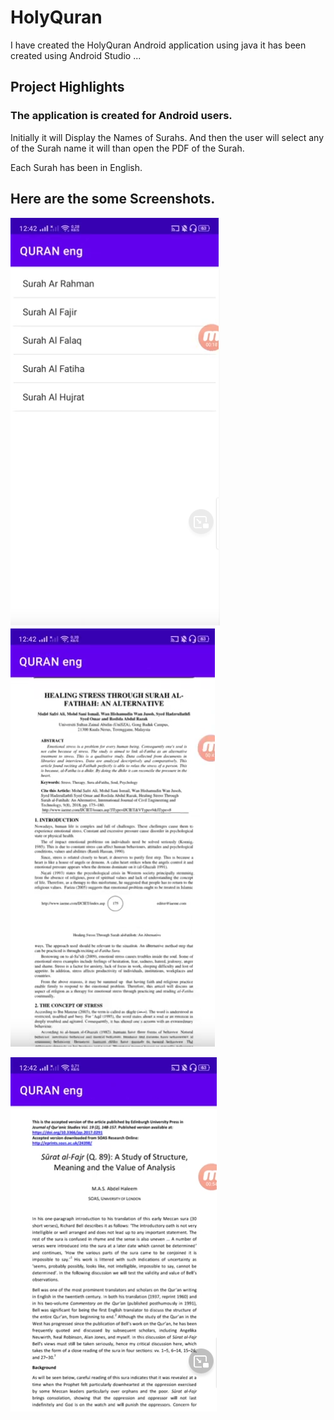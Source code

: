 # HolyQuran
I have created the HolyQuran Android application using java it has been created using Android Studio ...


## Project Highlights

### The application is created for Android users.

Initially it will Display the Names of  Surahs. And then the user will select any of the Surah name it will than open the PDF of the Surah.

Each Surah has been in English. 

## Here are the some Screenshots.


![Quran1](https://github.com/kashiiitech/Android_app/blob/725cbef2b41baa06d3559fd1dce5e1e8b8accc2f/Outputs/quran1.png)
![Quran2](https://github.com/kashiiitech/Android_app/blob/725cbef2b41baa06d3559fd1dce5e1e8b8accc2f/Outputs/quran2.png)

![Quran3](https://github.com/kashiiitech/Android_app/blob/725cbef2b41baa06d3559fd1dce5e1e8b8accc2f/Outputs/quran3.png)
